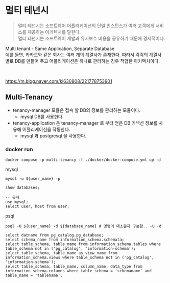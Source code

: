 # 멀티 테넌시
> 멀티 테넌시는 소프트웨어 어플리케이션의 단일 인스턴스가 여러 고객에게 서비스를 제공하는 아키텍처를 말한다.
> <br/>
> 멀티 테넌시는 소프트웨어 개발과 유지보수 비용을 공유하기 때문에 경제적이다.

Multi tenant - Same Application, Separate Database<br/>
예를 들면, 카카오와 같은 회사는 여러 개의 계열사가 존재한다.
따라서 각각의 계열사 별로 DB를 만들어 주고 어플리케이션은 하나로 관리하는 경우 적합한 아키텍처이다.

<br/>

https://m.blog.naver.com/ki630808/221778753901

## Multi-Tenancy
- tenancy-manager 모듈은 접속 할 DB의 정보를 관리하는 모듈이다.
  - mysql DB를 사용한다.
- tenancy-application 은 tenancy-manager 로 부터 얻은 DB 커넥션 정보를 사용해 어플리케이션을 작동한다.
  - mysql 과 postgresql 을 사용한다.

### docker run
```shell
docker compose -p multi-tenancy -f ./docker/docker-compose.yml up -d
```
mysql
```shell
mysql -u ${user_name} -p
```
```mysql
show databases;

-- 유저 
use mysql;
select user, host from user;
```

psql
```shell
psql -U ${user_name} -d ${database_name} # 명령어 대소문자 구분함.. -U -d
```
```postgresql
select datname from pg_catalog.pg_database;
select schema_name from information_schema.schemata;
select table_schema, table_name from information_schema.tables where table_schema not in ('pg_catalog', 'information-schema');
select table_schema, table_name as view_name from information_schema.views where table_schema not in ('pg_catalog', 'information-schema');
select table_schema, table_name, column_name, data_type from information_schema.columns where table_schema = 'schemaname' and table_name = 'tablename';
```